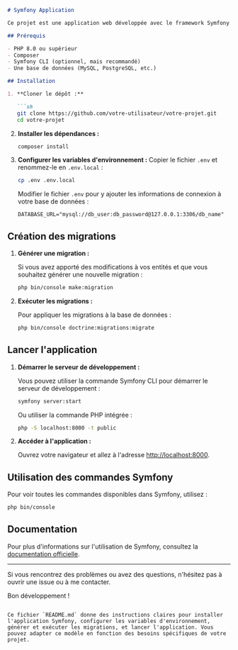 ```markdown
# Symfony Application

Ce projet est une application web développée avec le framework Symfony.

## Prérequis

- PHP 8.0 ou supérieur
- Composer
- Symfony CLI (optionnel, mais recommandé)
- Une base de données (MySQL, PostgreSQL, etc.)

## Installation

1. **Cloner le dépôt :**

   ```sh
   git clone https://github.com/votre-utilisateur/votre-projet.git
   cd votre-projet
   ```

2. **Installer les dépendances :**

   ```sh
   composer install
   ```

3. **Configurer les variables d'environnement :**
   Copier le fichier `.env` et renommez-le en `.env.local` :

   ```sh
   cp .env .env.local
   ```

   Modifier le fichier `.env` pour y ajouter les informations de connexion à votre base de données :

   ```dotenv
   DATABASE_URL="mysql://db_user:db_password@127.0.0.1:3306/db_name"
   ```

## Création des migrations

1. **Générer une migration :**

   Si vous avez apporté des modifications à vos entités et que vous souhaitez générer une nouvelle migration :

   ```sh
   php bin/console make:migration
   ```

2. **Exécuter les migrations :**

   Pour appliquer les migrations à la base de données :

   ```sh
   php bin/console doctrine:migrations:migrate
   ```

## Lancer l'application

1. **Démarrer le serveur de développement :**

   Vous pouvez utiliser la commande Symfony CLI pour démarrer le serveur de développement :

   ```sh
   symfony server:start
   ```

   Ou utiliser la commande PHP intégrée :

   ```sh
   php -S localhost:8000 -t public
   ```

2. **Accéder à l'application :**

   Ouvrez votre navigateur et allez à l'adresse [http://localhost:8000](http://localhost:8000).

## Utilisation des commandes Symfony

Pour voir toutes les commandes disponibles dans Symfony, utilisez :

```sh
php bin/console
```

## Documentation

Pour plus d'informations sur l'utilisation de Symfony, consultez la [documentation officielle](https://symfony.com/doc/current/index.html).

---

Si vous rencontrez des problèmes ou avez des questions, n'hésitez pas à ouvrir une issue ou à me contacter.

Bon développement !
```

Ce fichier `README.md` donne des instructions claires pour installer l'application Symfony, configurer les variables d'environnement, générer et exécuter les migrations, et lancer l'application. Vous pouvez adapter ce modèle en fonction des besoins spécifiques de votre projet.
